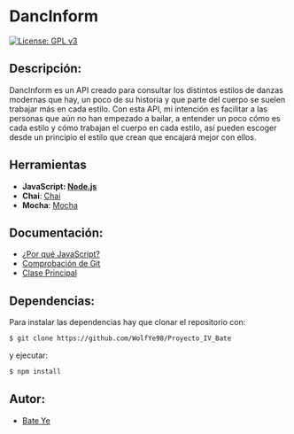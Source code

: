 # DancInform
[![License: GPL v3](https://img.shields.io/badge/License-GPLv3-blue.svg)](https://www.gnu.org/licenses/gpl-3.0)
## Descripción:
DancInform es un API creado para consultar los distintos estilos de danzas modernas que hay, un poco de su historia y que parte del cuerpo se suelen trabajar más en cada estilo.
Con esta API, mi intención es facilitar a las personas que aún no han empezado a bailar, a entender un poco cómo es cada estilo y cómo trabajan el cuerpo en cada estilo, así pueden escoger desde un principio el estilo que crean que encajará mejor con ellos.

## Herramientas
- **JavaScript: [Node.js](https://nodejs.org/es/)**
- **Chai**: [Chai](https://www.chaijs.com)
- **Mocha**: [Mocha](https://mochajs.org)

## Documentación:
- [¿Por qué JavaScript?](docs/herramientas.md)
- [Comprobación de Git](docs/comprobacion.md)
- [Clase Principal](https://github.com/WolfYe98/Proyecto_IV_Bate/blob/master/app/database.js)

## Dependencias:
Para instalar las dependencias hay que clonar el repositorio con:
```bash
$ git clone https://github.com/WolfYe98/Proyecto_IV_Bate
```
y ejecutar:
```bash
$ npm install
```

## Autor:
- [Bate Ye](https://github.com/WolfYe98)
